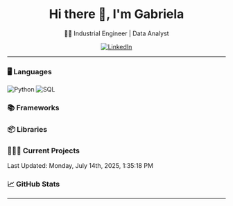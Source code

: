 <h1 align="center">Hi there 👋, I'm Gabriela</h1>

<p align="center">
  👩‍💻 Industrial Engineer | Data Analyst
</p>

<div align="center">
  <a href="https://www.linkedin.com/in/gabriela-gonza-90293746/" target="_blank">
    <img src="https://img.shields.io/badge/LinkedIn-%230077B5.svg?&style=for-the-badge&logo=linkedin&logoColor=white" alt="LinkedIn" />
  </a>
</div>

---

<h3>🖥️ Languages</h3>

<p>
  <img src="https://img.shields.io/badge/Python-3776AB?style=for-the-badge&logo=python&logoColor=white" alt="Python" />
  <img src="https://img.shields.io/badge/SQL-316192?style=for-the-badge&logo=postgresql&logoColor=white" alt="SQL" />
</p>

<h3>📚 Frameworks</h3>

<p>
  <!-- Agrega aquí tus frameworks, por ejemplo:
  <img src="https://img.shields.io/badge/Streamlit-FF4B4B?style=for-the-badge&logo=streamlit&logoColor=white" alt="Streamlit" />
  -->
</p>

<h3>📦 Libraries</h3>

<p>
  <!-- Agrega aquí tus librerías, por ejemplo:
  <img src="https://img.shields.io/badge/Pandas-150458?style=for-the-badge&logo=pandas&logoColor=white" alt="Pandas" />
  -->
</p>

<h3>👷🏻‍♀️ Current Projects</h3>

<!--RECENT_ACTIVITY:start-->
<!--RECENT_ACTIVITY:end-->

<!--RECENT_ACTIVITY:last_update-->
<p>Last Updated: Monday, July 14th, 2025, 1:35:18 PM</p>
<!--RECENT_ACTIVITY:last_update_end-->

<h3>📈 GitHub Stats</h3>


---
